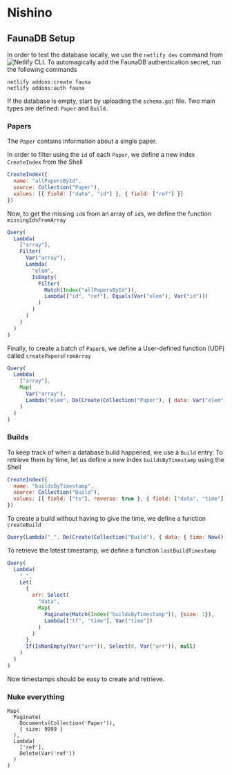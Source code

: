# Nishino

## FaunaDB Setup
In order to test the database locally, we use the `netlify dev` command from ![Netlify CLI](https://cli.netlify.com/).
To automagically add the FaunaDB authentication secret, run the following commands
```
netlify addons:create fauna
netlify addons:auth fauna
```

If the database is empty, start by uploading the `schema.gql` file.
Two main types are defined: `Paper` and `Build.`

### Papers
The `Paper` contains information about a single paper.

In order to filter using the `id` of each `Paper`, we define a new index `CreateIndex` from the Shell
```js
CreateIndex({
  name: "allPapersById",
  source: Collection("Paper"),
  values: [{ field: ["data", "id"] }, { field: ["ref"] }]
})
```

Now, to get the missing `id`s from an array of `id`s, we define the function `missingIdsFromArray`
```js
Query(
  Lambda(
    ["array"],
    Filter(
      Var("array"),
      Lambda(
        "elem",
        IsEmpty(
          Filter(
            Match(Index("allPapersById")),
            Lambda(["id", "ref"], Equals(Var("elem"), Var("id")))
          )
        )
      )
    )
  )
)
```
Finally, to create a batch of `Paper`s, we define a User-defined function (UDF) called `createPapersFromArray`
```js
Query(
  Lambda(
    ["array"],
    Map(
      Var("array"),
      Lambda("elem", Do(Create(Collection("Paper"), { data: Var("elem") })))
    )
  )
)
```

### Builds
To keep track of when a database build happened, we use a `Build` entry.
To retrieve them by time, let us define a new index `buildsByTimestamp` using the Shell
```js
CreateIndex({
  name: "buildsByTimestamp",
  source: Collection("Build"),
  values: [{ field: ["ts"], reverse: true }, { field: ["data", "time"] }]
})
```

To create a build without having to give the time, we define a function `createBuild`
```js
Query(Lambda("_", Do(Create(Collection("Build"), { data: { time: Now() } }))))
```

To retrieve the latest timestamp, we define a function `lastBuildTimestamp`
```js
Query(
  Lambda(
    "_",
    Let(
      {
        arr: Select(
          "data",
          Map(
            Paginate(Match(Index("buildsByTimestamp")), {size: 1}),
            Lambda(["tf", "time"], Var("time"))
          )
        )
      },
      If(IsNonEmpty(Var("arr")), Select(0, Var("arr")), null)
    )
  )
)
```

Now timestamps should be easy to create and retrieve.

### Nuke everything
```
Map(
  Paginate(
    Documents(Collection('Paper')),
    { size: 9999 }
  ),
  Lambda(
    ['ref'],
    Delete(Var('ref'))
  )
)
```
